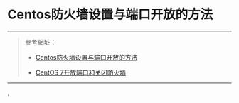 # Centos防火墙设置与端口开放的方法

****

> 參考網址：
>
> * [Centos防火墙设置与端口开放的方法](https://blog.csdn.net/u011846257/article/details/54707864)
> 
> * [CentOS 7开放端口和关闭防火墙](https://www.jianshu.com/p/bad33004bb4f)

****

.